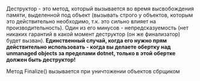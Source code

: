 Деструктор - это метод, который вызывается во время высвобождения памяти, выделенной под объект (вызывать строго у объектов, которым это действительно необходимо, т.к. это сильно влияет на производительность).
Один из его минусов - непредсказуемость (нет никаких гарантий в какой момент деструктор (он же финализатор) будет вызван).
**Единственный случай, когда его нужно прям действительно использовать - когда вы делаете обертку над unmanaged objects за пределами dotnet, только в этой обертке должен быть деструктор!**

Метод Finalize() вызывается при уничтожении объектов сбрщиком